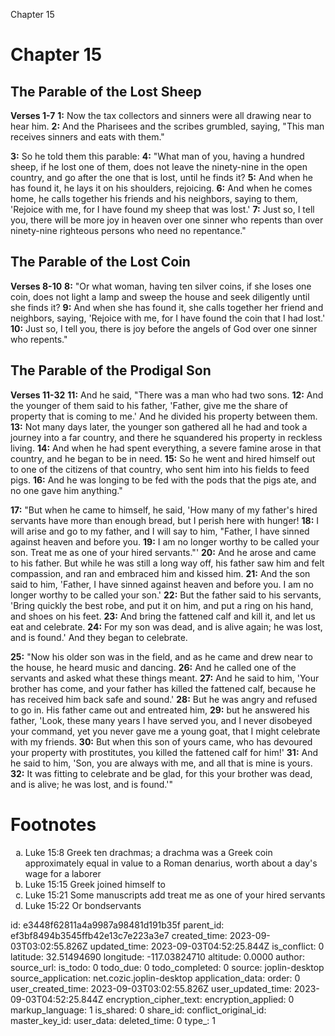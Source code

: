 Chapter 15

# Chapter 15
## The Parable of the Lost Sheep
**Verses 1-7**
**1:** Now the tax collectors and sinners were all drawing near to hear him.
**2:** And the Pharisees and the scribes grumbled, saying, "This man receives sinners and eats with them."

**3:** So he told them this parable:
**4:** "What man of you, having a hundred sheep, if he lost one of them, does not leave the ninety-nine in the open country, and go after the one that is lost, until he finds it?
**5:** And when he has found it, he lays it on his shoulders, rejoicing.
**6:** And when he comes home, he calls together his friends and his neighbors, saying to them, 'Rejoice with me, for I have found my sheep that was lost.'
**7:** Just so, I tell you, there will be more joy in heaven over one sinner who repents than over ninety-nine righteous persons who need no repentance."

## The Parable of the Lost Coin
**Verses 8-10**
**8:** "Or what woman, having ten silver coins, if she loses one coin, does not light a lamp and sweep the house and seek diligently until she finds it?
**9:** And when she has found it, she calls together her friend and neighbors, saying, 'Rejoice with me, for I have found the coin that I had lost.'
**10:** Just so, I tell you, there is joy before the angels of God over one sinner who repents."

## The Parable of the Prodigal Son
**Verses 11-32**
**11:** And he said, "There was a man who had two sons.
**12:** And the younger of them said to his father, 'Father, give me the share of property that is coming to me.' And he divided his property between them.
**13:** Not many days later, the younger son gathered all he had and took a journey into a far country, and there he squandered his property in reckless living.
**14:** And when he had spent everything, a severe famine arose in that country, and he began to be in need.
**15:** So he went and hired himself out to one of the citizens of that country, who sent him into his fields to feed pigs.
**16:** And he was longing to be fed with the pods that the pigs ate, and no one gave him anything."

**17:** "But when he came to himself, he said, 'How many of my father's hired servants have more than enough bread, but I perish here with hunger!
**18:** I will arise and go to my father, and I will say to him, "Father, I have sinned against heaven and before you.
**19:** I am no longer worthy to be called your son. Treat me as one of your hired servants."'
**20:** And he arose and came to his father. But while he was still a long way off, his father saw him and felt compassion, and ran and embraced him and kissed him.
**21:** And the son said to him, 'Father, I have sinned against heaven and before you. I am no longer worthy to be called your son.'
**22:** But the father said to his servants, 'Bring quickly the best robe, and put it on him, and put a ring on his hand, and shoes on his feet.
**23:** And bring the fattened calf and kill it, and let us eat and celebrate.
**24:** For my son was dead, and is alive again; he was lost, and is found.' And they began to celebrate.

**25:** "Now his older son was in the field, and as he came and drew near to the house, he heard music and dancing.
**26:** And he called one of the servants and asked what these things meant.
**27:** And he said to him, 'Your brother has come, and your father has killed the fattened calf, because he has received him back safe and sound.'
**28:** But he was angry and refused to go in. His father came out and entreated him,
**29:** but he answered his father, 'Look, these many years I have served you, and I never disobeyed your command, yet you never gave me a young goat, that I might celebrate with my friends.
**30:** But when this son of yours came, who has  devoured your property with prostitutes, you killed the fattened calf for him!'
**31:** And he said to him, 'Son, you are always with me, and all that is mine is yours.
**32:** It was fitting to celebrate and be glad, for this your brother was dead, and is alive; he was lost, and is found.'"

# Footnotes
<ol type='a'>
	<li>Luke 15:8 Greek ten drachmas; a drachma was a Greek coin approximately equal in value to a Roman denarius, worth about a day's wage for a laborer</li>
	<li>Luke 15:15 Greek joined himself to</li>
	<li>Luke 15:21 Some manuscripts add treat me as one of your hired servants</li>
	<li>Luke 15:22 Or bondservants</li>
</ol>


id: e3448f62811a4a9987a98481d191b35f
parent_id: ef3bf8494b3545ffb42e13c7e223a3e7
created_time: 2023-09-03T03:02:55.826Z
updated_time: 2023-09-03T04:52:25.844Z
is_conflict: 0
latitude: 32.51494690
longitude: -117.03824710
altitude: 0.0000
author: 
source_url: 
is_todo: 0
todo_due: 0
todo_completed: 0
source: joplin-desktop
source_application: net.cozic.joplin-desktop
application_data: 
order: 0
user_created_time: 2023-09-03T03:02:55.826Z
user_updated_time: 2023-09-03T04:52:25.844Z
encryption_cipher_text: 
encryption_applied: 0
markup_language: 1
is_shared: 0
share_id: 
conflict_original_id: 
master_key_id: 
user_data: 
deleted_time: 0
type_: 1